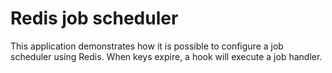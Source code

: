 # Redis job scheduler

This application demonstrates how it is possible to configure a job
scheduler using Redis. 
When keys expire, a hook will execute a job handler.